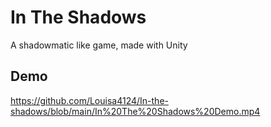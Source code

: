 
# In The Shadows

A shadowmatic like game, made with Unity


## Demo

https://github.com/Louisa4124/In-the-shadows/blob/main/In%20The%20Shadows%20Demo.mp4

